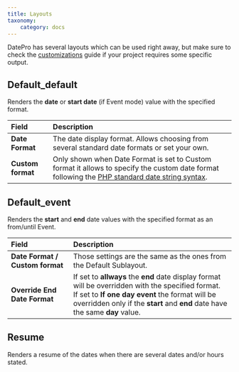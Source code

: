 ```yaml
---
title: Layouts
taxonomy:
    category: docs
---
```


DatePro has several layouts which can be used right away, but make sure to check the [customizations](http://documentation.zoolanders.com/datepro/advanced/customizations) guide if your project requires some specific output.

## Default_default

Renders the **date** or **start date** (if Event mode) value with the specified format.

| Field       | Description |
| :---------- | :---------- |
| **Date Format** | The date display format. Allows choosing from several standard date formats or set your own. |
| **Custom format** | Only shown when Date Format is set to Custom format it allows to specify the custom date format following the [PHP standard date string syntax](https://secure.php.net/manual/en/function.strftime.php). |

## Default_event

Renders the **start** and **end** date values with the specified format as an from/until Event.

| Field       | Description |
| :---------- | :---------- |
| **Date Format / Custom format** | Those settings are the same as the ones from the Default Sublayout. |
| **Override End Date Format** | If set to **allways** the **end** date display format will be overridden with the specified format. <br /> If set to **If one day event** the format will be overridden only if the **start** and **end** date have the same **day** value.

## Resume

Renders a resume of the dates when there are several dates and/or hours stated.
